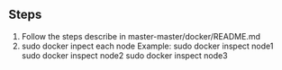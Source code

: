 ## Steps
1. Follow the steps describe in master-master/docker/README.md
2. sudo docker inpect each node
    Example: sudo docker inspect node1
             sudo docker inspect node2
             sudo docker inspect node3
